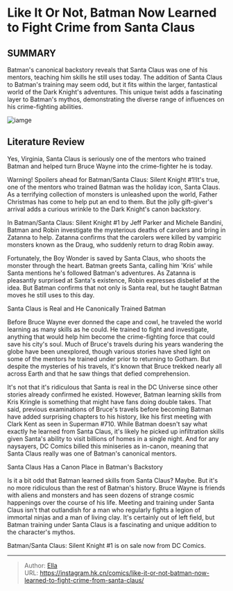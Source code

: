 # Like It Or Not, Batman Now Learned to Fight Crime from Santa Claus


## SUMMARY 



  Batman&#39;s canonical backstory reveals that Santa Claus was one of his mentors, teaching him skills he still uses today.   The addition of Santa Claus to Batman&#39;s training may seem odd, but it fits within the larger, fantastical world of the Dark Knight&#39;s adventures.   This unique twist adds a fascinating layer to Batman&#39;s mythos, demonstrating the diverse range of influences on his crime-fighting abilities.  

![iamge](https://static1.srcdn.com/wordpress/wp-content/uploads/2023/12/batman-and-santa-claus-dc.jpg)

## Literature Review

Yes, Virginia, Santa Claus is seriously one of the mentors who trained Batman and helped turn Bruce Wayne into the crime-fighter he is today.




Warning! Spoilers ahead for Batman/Santa Claus: Silent Knight #1!It&#39;s true, one of the mentors who trained Batman was the holiday icon, Santa Claus. As a terrifying collection of monsters is unleashed upon the world, Father Christmas has come to help put an end to them. But the jolly gift-giver&#39;s arrival adds a curious wrinkle to the Dark Knight&#39;s canon backstory.




In Batman/Santa Claus: Silent Knight #1 by Jeff Parker and Michele Bandini, Batman and Robin investigate the mysterious deaths of carolers and bring in Zatanna to help. Zatanna confirms that the carolers were killed by vampiric monsters known as the Draug, who suddenly return to drag Robin away.

          

Fortunately, the Boy Wonder is saved by Santa Claus, who shoots the monster through the heart. Batman greets Santa, calling him &#39;Kris&#39; while Santa mentions he&#39;s followed Batman&#39;s adventures. As Zatanna is pleasantly surprised at Santa&#39;s existence, Robin expresses disbelief at the idea. But Batman confirms that not only is Santa real, but he taught Batman moves he still uses to this day.


 Santa Claus is Real and He Canonically Trained Batman 
          




Before Bruce Wayne ever donned the cape and cowl, he traveled the world learning as many skills as he could. He trained to fight and investigate, anything that would help him become the crime-fighting force that could save his city&#39;s soul. Much of Bruce&#39;s travels during his years wandering the globe have been unexplored, though various stories have shed light on some of the mentors he trained under prior to returning to Gotham. But despite the mysteries of his travels, it&#39;s known that Bruce trekked nearly all across Earth and that he saw things that defied comprehension.

It&#39;s not that it&#39;s ridiculous that Santa is real in the DC Universe since other stories already confirmed he existed. However, Batman learning skills from Kris Kringle is something that might have fans doing double takes. That said, previous examinations of Bruce&#39;s travels before becoming Batman have added surprising chapters to his history, like his first meeting with Clark Kent as seen in Superman #710. While Batman doesn&#39;t say what exactly he learned from Santa Claus, it&#39;s likely he picked up infiltration skills given Santa&#39;s ability to visit billions of homes in a single night. And for any naysayers, DC Comics billed this miniseries as in-canon, meaning that Santa Claus really was one of Batman&#39;s canonical mentors.






 Santa Claus Has a Canon Place in Batman&#39;s Backstory 
          

Is it a bit odd that Batman learned skills from Santa Claus? Maybe. But it&#39;s no more ridiculous than the rest of Batman&#39;s history. Bruce Wayne is friends with aliens and monsters and has seen dozens of strange cosmic happenings over the course of his life. Meeting and training under Santa Claus isn&#39;t that outlandish for a man who regularly fights a legion of immortal ninjas and a man of living clay. It&#39;s certainly out of left field, but Batman training under Santa Claus is a fascinating and unique addition to the character&#39;s mythos.

Batman/Santa Claus: Silent Knight #1 is on sale now from DC Comics.



---

> Author: [Ella](https://instagram.hk.cn/)  
> URL: https://instagram.hk.cn/comics/like-it-or-not-batman-now-learned-to-fight-crime-from-santa-claus/  

